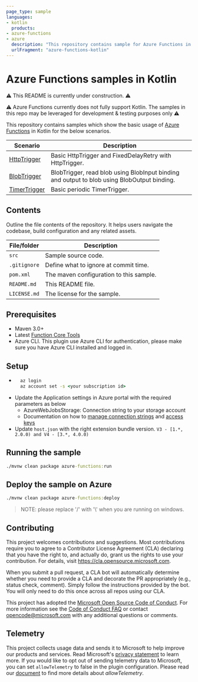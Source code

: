 ```yaml
---
page_type: sample
languages:
- kotlin
  products:
- azure-functions
- azure
  description: "This repository contains sample for Azure Functions in Kotlin"
  urlFragment: "azure-functions-kotlin"
---
```


# Azure Functions samples in Kotlin

⚠ This README is currently under construction. ⚠

⚠ Azure Functions currently does not fully support Kotlin. The samples in this repo may be leveraged for development & testing purposes only ⚠

This repository contains samples which show the basic usage of [Azure Functions](https://docs.microsoft.com/en-us/azure/azure-functions/) in Kotlin for the below scenarios.

| Scenario       | Description                                |
|-------------------|--------------------------------------------|
| [HttpTrigger](./src/main/kotlin/com/functions/HttpTriggerFunction.kt) | Basic HttpTrigger and FixedDelayRetry with HttpTrigger.  |
| [BlobTrigger](./src/main/kotlin/com/functions/BlobTriggerFunction.kt) | BlobTrigger, read blob using BlobInput binding and output to blob using BlobOutput binding.  |
| [TimerTrigger](./src/main/kotlin/com/functions/TimerTriggerFunction.kt) | Basic periodic TimerTrigger.  |


## Contents

Outline the file contents of the repository. It helps users navigate the codebase, build configuration and any related assets.

| File/folder       | Description                                |
|-------------------|--------------------------------------------|
| `src`             | Sample source code.                        |
| `.gitignore`      | Define what to ignore at commit time.      |
| `pom.xml`         | The maven configuration to this sample.   |
| `README.md`       | This README file.                          |
| `LICENSE.md`      | The license for the sample.                |

## Prerequisites

- Maven 3.0+
- Latest [Function Core Tools](https://aka.ms/azfunc-install)
- Azure CLI. This plugin use Azure CLI for authentication, please make sure you have Azure CLI installed and logged in.

## Setup

- ```cmd
    az login
    az account set -s <your subscription id>
    ```
- Update the Application settings in Azure portal with the required parameters as below
    - AzureWebJobsStorage: Connection string to your storage account
    - Documentation on how to [manage connection strings](https://docs.microsoft.com/en-gb/azure/storage/common/storage-account-keys-manage?tabs=azure-portal) and [access keys](https://docs.microsoft.com/en-gb/azure/storage/common/storage-configure-connection-string#create-a-connection-string-for-an-azure-storage-account)
- Update `host.json` with the right extension bundle version. `V3 - [1.*, 2.0.0) and V4 - [3.*, 4.0.0)`

## Running the sample

```cmd
./mvnw clean package azure-functions:run
```

## Deploy the sample on Azure

```cmd
./mvnw clean package azure-functions:deploy
```

> NOTE: please replace '/' with '\\' when you are running on windows.


## Contributing

This project welcomes contributions and suggestions.  Most contributions require you to agree to a
Contributor License Agreement (CLA) declaring that you have the right to, and actually do, grant us
the rights to use your contribution. For details, visit https://cla.opensource.microsoft.com.

When you submit a pull request, a CLA bot will automatically determine whether you need to provide
a CLA and decorate the PR appropriately (e.g., status check, comment). Simply follow the instructions
provided by the bot. You will only need to do this once across all repos using our CLA.

This project has adopted the [Microsoft Open Source Code of Conduct](https://opensource.microsoft.com/codeofconduct/).
For more information see the [Code of Conduct FAQ](https://opensource.microsoft.com/codeofconduct/faq/) or
contact [opencode@microsoft.com](mailto:opencode@microsoft.com) with any additional questions or comments.

## Telemetry
This project collects usage data and sends it to Microsoft to help improve our products and services.
Read Microsoft's [privacy statement](https://privacy.microsoft.com/en-us/privacystatement) to learn more.
If you would like to opt out of sending telemetry data to Microsoft, you can set `allowTelemetry` to false in the plugin configuration.
Please read our [document](https://github.com/microsoft/azure-gradle-plugins/wiki/Configuration) to find more details about *allowTelemetry*.
